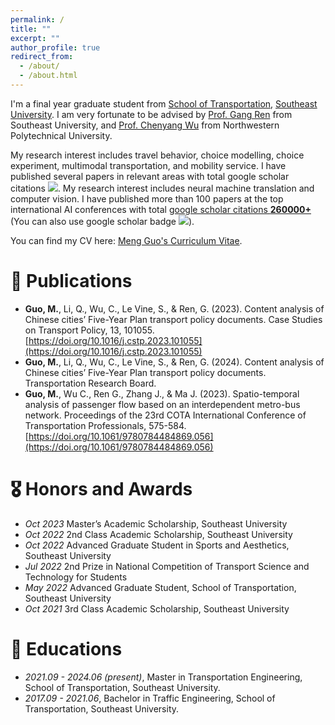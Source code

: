 ```yaml
---
permalink: /
title: ""
excerpt: ""
author_profile: true
redirect_from: 
  - /about/
  - /about.html
---
```


<!--  if site.google_scholar_stats_use_cdn -->
<!--  assign gsDataBaseUrl = "https://cdn.jsdelivr.net/gh/" | append: site.repository | append: "@" -->
<!--  else -->
<!--  assign gsDataBaseUrl = "https://raw.githubusercontent.com/" | append: site.repository | append: "/" -->
<!--  endif -->
<!--  assign url = gsDataBaseUrl | append: "google-scholar-stats/gs_data_shieldsio.json" -->

<span class='anchor' id='about-me'></span>
I'm a final year graduate student from [School of Transportation](https://tc.seu.edu.cn/), [Southeast University](https://www.seu.edu.cn/). I am very fortunate to be advised by [Prof. Gang Ren](https://tc.seu.edu.cn/2019/1022/c25722a291836/page.htm) from Southeast University, and [Prof. Chenyang Wu](https://teacher.nwpu.edu.cn/2023010029) from Northwestern Polytechnical University.

My research interest includes travel behavior, choice modelling, choice experiment, multimodal transportation, and mobility service. I have published several papers in relevant areas with total google scholar citations  <a href='https://scholar.google.com/citations?user=psLnv6sAAAAJ'><img src="https://img.shields.io/endpoint?url={{ url | url_encode }}&logo=Google%20Scholar&labelColor=f6f6f6&color=9cf&style=flat&label=citations"></a>.
My research interest includes neural machine translation and computer vision. I have published more than 100 papers at the top international AI conferences with total <a href='https://scholar.google.com/citations?user=DhtAFkwAAAAJ'>google scholar citations <strong><span id='total_cit'>260000+</span></strong></a> (You can also use google scholar badge <a href='https://scholar.google.com/citations?user=DhtAFkwAAAAJ'><img src="https://img.shields.io/endpoint?url={{ url | url_encode }}&logo=Google%20Scholar&labelColor=f6f6f6&color=9cf&style=flat&label=citations"></a>).

You can find my CV here: [Meng Guo's Curriculum Vitae](../assets/CV_Meng_Guo.pdf).

<!--  # 🔥 News -->
<!--  - *2022.02*: &nbsp;🎉🎉 Lorem ipsum dolor sit amet, consectetur adipiscing elit. Vivamus ornare aliquet ipsum, ac tempus justo dapibus sit amet.  -->
<!--  - *2022.02*: &nbsp;🎉🎉 Lorem ipsum dolor sit amet, consectetur adipiscing elit. Vivamus ornare aliquet ipsum, ac tempus justo dapibus sit amet.  -->

# 📝 Publications 

<!--  <div class='paper-box'><div class='paper-box-image'><div><div class="badge">CVPR 2016</div><img src='images/500x300.png' alt="sym" width="100%"></div></div> -->
<!--  <div class='paper-box-text' markdown="1"> -->

<!--  [Deep Residual Learning for Image Recognition](https://openaccess.thecvf.com/content_cvpr_2016/papers/He_Deep_Residual_Learning_CVPR_2016_paper.pdf) -->

<!--  **Kaiming He**, Xiangyu Zhang, Shaoqing Ren, Jian Sun -->

<!--  [**Project**](https://scholar.google.com/citations?view_op=view_citation&hl=zh-CN&user=DhtAFkwAAAAJ&citation_for_view=DhtAFkwAAAAJ:ALROH1vI_8AC) <strong><span class='show_paper_citations' data='DhtAFkwAAAAJ:ALROH1vI_8AC'></span></strong> -->
<!--  - Lorem ipsum dolor sit amet, consectetur adipiscing elit. Vivamus ornare aliquet ipsum, ac tempus justo dapibus sit amet. -->
<!--  </div> -->
<!--  </div> -->

- **Guo, M.**, Li, Q., Wu, C., Le Vine, S., \& Ren, G. (2023). Content analysis of Chinese cities’ Five-Year Plan transport policy documents. Case Studies on Transport Policy, 13, 101055. [https://doi.org/10.1016/j.cstp.2023.101055](https://doi.org/10.1016/j.cstp.2023.101055)
- **Guo, M.**, Li, Q., Wu, C., Le Vine, S., \& Ren, G. (2024). Content analysis of Chinese cities’ Five-Year Plan transport policy documents. Transportation Research Board.
- **Guo, M.**, Wu C., Ren G., Zhang J., \& Ma J. (2023). Spatio-temporal analysis of passenger flow based on an interdependent metro-bus network. Proceedings of the 23rd COTA International Conference of Transportation Professionals, 575-584. [https://doi.org/10.1061/9780784484869.056](https://doi.org/10.1061/9780784484869.056)

# 🎖 Honors and Awards
- *Oct 2023* Master’s Academic Scholarship, Southeast University 
- *Oct 2022* 2nd Class Academic Scholarship, Southeast University 
- *Oct 2022* Advanced Graduate Student in Sports and Aesthetics, Southeast University
- *Jul 2022* 2nd Prize in National Competition of Transport Science and Technology for Students
- *May 2022* Advanced Graduate Student, School of Transportation, Southeast University
- *Oct 2021* 3rd Class Academic Scholarship, Southeast University

# 📖 Educations
- *2021.09 - 2024.06 (present)*, Master in Transportation Engineering, School of Transportation, Southeast University. 
- *2017.09 - 2021.06*, Bachelor in Traffic Engineering, School of Transportation, Southeast University. 

<!--  # 💬 Invited Talks -->
<!--  - *2021.06*, Lorem ipsum dolor sit amet, consectetur adipiscing elit. Vivamus ornare aliquet ipsum, ac tempus justo dapibus sit amet.  -->
<!--  - *2021.03*, Lorem ipsum dolor sit amet, consectetur adipiscing elit. Vivamus ornare aliquet ipsum, ac tempus justo dapibus sit amet.  \| [\[video\]](https://github.com/) -->

<!--  # 💻 Internships -->
<!--  - *2019.05 - 2020.02*, [Lorem](https://github.com/), China. -->
